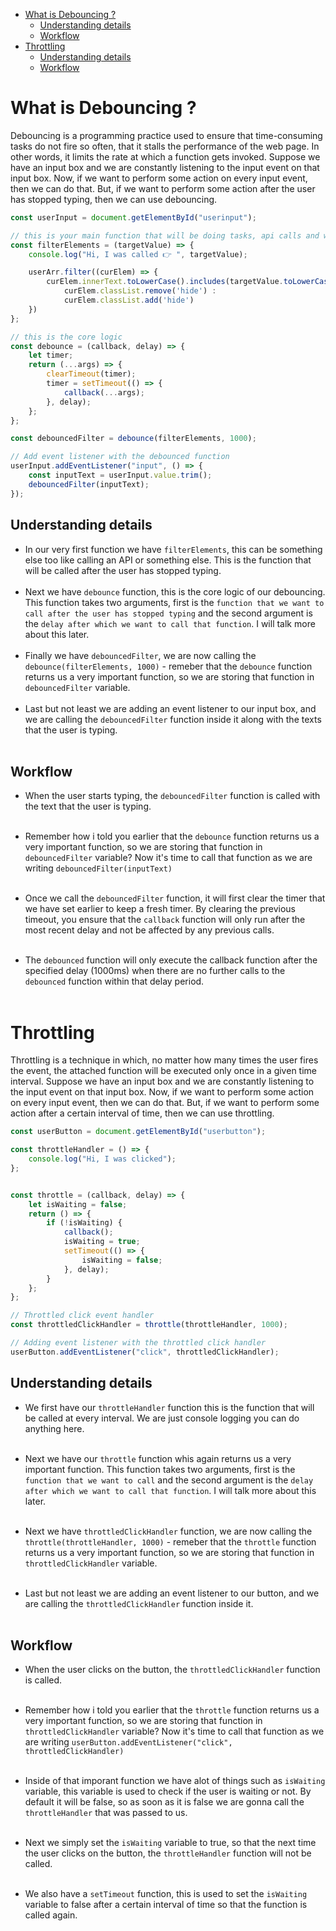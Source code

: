 <!-- TOC -->

- [What is Debouncing ?](#what-is-debouncing-)
  - [Understanding details](#understanding-details)
  - [Workflow](#workflow)
- [Throttling](#throttling)
  - [Understanding details](#understanding-details-1)
  - [Workflow](#workflow-1)

<!-- /TOC -->


# What is Debouncing ? 

Debouncing is a programming practice used to ensure that time-consuming tasks do not fire so often, that it stalls the performance of the web page. In other words, it limits the rate at which a function gets invoked. Suppose we have an input box and we are constantly listening to the input event on that input box. Now, if we want to perform some action on every input event, then we can do that. But, if we want to perform some action after the user has stopped typing, then we can use debouncing.

```js
const userInput = document.getElementById("userinput");

// this is your main function that will be doing tasks, api calls and what not
const filterElements = (targetValue) => {
    console.log("Hi, I was called 👉 ", targetValue);

    userArr.filter((curElem) => {
        curElem.innerText.toLowerCase().includes(targetValue.toLowerCase()) ?
            curElem.classList.remove('hide') :
            curElem.classList.add('hide')
    })
};

// this is the core logic
const debounce = (callback, delay) => {
    let timer;
    return (...args) => {
        clearTimeout(timer);
        timer = setTimeout(() => {
            callback(...args);
        }, delay);
    };
};

const debouncedFilter = debounce(filterElements, 1000);

// Add event listener with the debounced function
userInput.addEventListener("input", () => {
    const inputText = userInput.value.trim();
    debouncedFilter(inputText);
});

```


## Understanding details

- In our very first function we have `filterElements`, this can be something else too like calling an API or something else. This is the function that will be called after the user has stopped typing. </br></br>
- Next we have `debounce` function, this is the core logic of our debouncing. This function takes two arguments, first is the `function that we want to call after the user has stopped typing` and the second argument is the `delay after which we want to call that function`. I will talk more about this later. </br></br>
- Finally we have `debouncedFilter`, we are now calling the `debounce(filterElements, 1000)` - remeber that the `debounce` function returns us a very important function, so we are storing that function in `debouncedFilter` variable. </br></br>
- Last but not least we are adding an event listener to our input box, and we are calling the `debouncedFilter` function inside it along with the texts that the user is typing. </br></br>

## Workflow

- When the user starts typing, the `debouncedFilter` function is called with the text that the user is typing. </br></br>


- Remember how i told you earlier that the `debounce` function returns us a very important function, so we are storing that function in `debouncedFilter` variable? Now it's time to call that function as we are writing `debouncedFilter(inputText)` </br></br>

- Once we call the `debouncedFilter` function, it will first clear the timer that we have set earlier to keep a fresh timer. By clearing the previous timeout, you ensure that the `callback` function will only run after the most recent delay and not be affected by any previous calls.  </br></br>

- The `debounced` function will only execute the callback function after the specified delay (1000ms) when there are no further calls to the `debounced` function within that delay period.   </br></br>


# Throttling

Throttling is a technique in which, no matter how many times the user fires the event, the attached function will be executed only once in a given time interval. Suppose we have an input box and we are constantly listening to the input event on that input box. Now, if we want to perform some action on every input event, then we can do that. But, if we want to perform some action after a certain interval of time, then we can use throttling.

```js
const userButton = document.getElementById("userbutton");

const throttleHandler = () => {
    console.log("Hi, I was clicked");
};


const throttle = (callback, delay) => {
    let isWaiting = false;
    return () => {
        if (!isWaiting) {
            callback();
            isWaiting = true;
            setTimeout(() => {
                isWaiting = false;
            }, delay);
        }
    };
};

// Throttled click event handler
const throttledClickHandler = throttle(throttleHandler, 1000);

// Adding event listener with the throttled click handler
userButton.addEventListener("click", throttledClickHandler);
```

## Understanding details

-  We first have our `throttleHandler` function this is the function that will be called at every interval. We are just console logging you can do anything here. </br></br>
-  Next we have our `throttle` function whis again returns us a very important function. This function takes two arguments, first is the `function that we want to call` and the second argument is the `delay after which we want to call that function`. I will talk more about this later. </br></br>
- Next we have `throttledClickHandler` function, we are now calling the `throttle(throttleHandler, 1000)` - remeber that the `throttle` function returns us a very important function, so we are storing that function in `throttledClickHandler` variable. </br></br>

- Last but not least we are adding an event listener to our button, and we are calling the `throttledClickHandler` function inside it. </br></br>


## Workflow

- When the user clicks on the button, the `throttledClickHandler` function is called. </br></br>

- Remember how i told you earlier that the `throttle` function returns us a very important function, so we are storing that function in `throttledClickHandler` variable? Now it's time to call that function as we are writing `userButton.addEventListener("click", throttledClickHandler)` </br></br>

- Inside of that imporant function we have alot of things such as `isWaiting` variable, this variable is used to check if the user is waiting or not. By default it  will be false, so as soon as it is false we are gonna call the `throttleHandler` that was passed to us.  </br></br>

- Next we simply set the `isWaiting` variable to true, so that the next time the user clicks on the button, the `throttleHandler` function will not be called. </br></br>

- We also have a `setTimeout` function, this is used to set the `isWaiting` variable to false after a certain interval of time so that the function is called again. </br></br>
